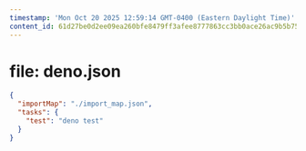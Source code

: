 ```yaml
---
timestamp: 'Mon Oct 20 2025 12:59:14 GMT-0400 (Eastern Daylight Time)'
content_id: 61d27be0d2ee09ea260bfe8479ff3afee8777863cc3bb0ace26ac9b5b75ad57f
---
```


# file: deno.json

```json
{
  "importMap": "./import_map.json",
  "tasks": {
    "test": "deno test"
  }
}

```

